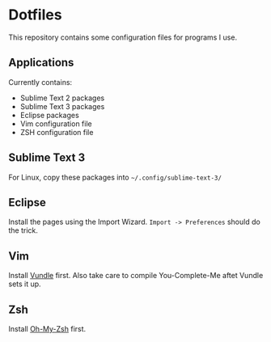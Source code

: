 Dotfiles
================================

This repository contains some configuration files for programs I use.

Applications
--------------------------------

Currently contains:
* Sublime Text 2 packages
* Sublime Text 3 packages
* Eclipse packages
* Vim configuration file
* ZSH configuration file

Sublime Text 3
--------------------------------

For Linux, copy these packages into `~/.config/sublime-text-3/`

Eclipse
--------------------------------

Install the pages using the Import Wizard. `Import -> Preferences` should do the trick.

Vim
--------------------------------

Install [Vundle](https://github.com/gmarik/Vundle.vim) first. Also take care to compile You-Complete-Me aftet Vundle sets it up.


Zsh
--------------------------------

Install [Oh-My-Zsh](https://github.com/robbyrussell/oh-my-zsh) first.
